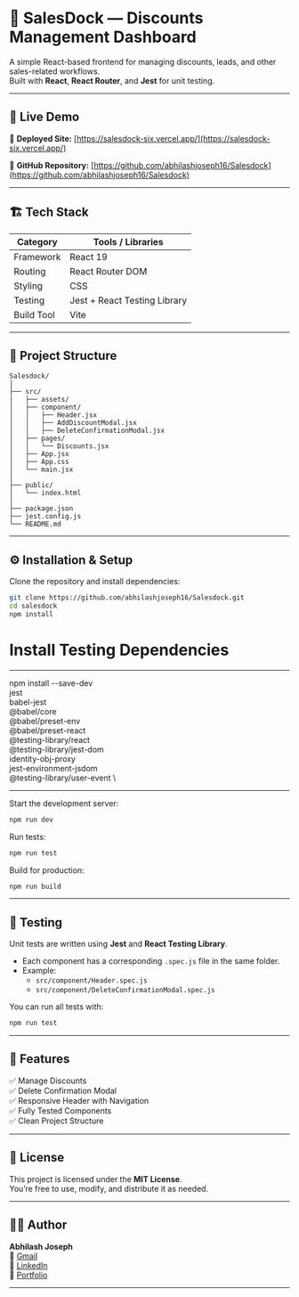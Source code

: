 # 🧾 SalesDock — Discounts Management Dashboard

A simple React-based frontend for managing discounts, leads, and other sales-related workflows.  
Built with **React**, **React Router**, and **Jest** for unit testing.

---

## 🚀 Live Demo

🔗 **Deployed Site:** [https://salesdock-six.vercel.app/](https://salesdock-six.vercel.app/)

🔗 **GitHub Repository:** [https://github.com/abhilashjoseph16/Salesdock](https://github.com/abhilashjoseph16/Salesdock)

---

## 🏗️ Tech Stack

| Category        | Tools / Libraries                    |
|-----------------|--------------------------------------|
| Framework       | React 19                             |
| Routing         | React Router DOM                     |
| Styling         | CSS                                  |
| Testing         | Jest + React Testing Library         |
| Build Tool      | Vite                                 |

---

## 📂 Project Structure

```
Salesdock/
│
├── src/
|   ├── assets/
│   ├── component/
│   │   ├── Header.jsx
│   │   ├── AddDiscountModal.jsx
│   │   ├── DeleteConfirmationModal.jsx
│   ├── pages/
│   │   └── Discounts.jsx
│   ├── App.jsx
│   ├── App.css
│   └── main.jsx
│
├── public/
│   └── index.html
│
├── package.json
├── jest.config.js
└── README.md
```

---

## ⚙️ Installation & Setup

Clone the repository and install dependencies:

```bash
git clone https://github.com/abhilashjoseph16/Salesdock.git
cd salesdock
npm install
```

# Install Testing Dependencies

---

npm install --save-dev \
jest \
babel-jest \
@babel/core \
@babel/preset-env \
@babel/preset-react \
@testing-library/react \
@testing-library/jest-dom \
identity-obj-proxy \
jest-environment-jsdom \
@testing-library/user-event \

---

Start the development server:

```bash
npm run dev
```

Run tests:

```bash
npm run test
```

Build for production:

```bash
npm run build
```

---

## 🧪 Testing

Unit tests are written using **Jest** and **React Testing Library**.

- Each component has a corresponding `.spec.js` file in the same folder.
- Example:  
  - `src/component/Header.spec.js`  
  - `src/component/DeleteConfirmationModal.spec.js`

You can run all tests with:

```bash
npm run test
```

---

## 🧩 Features

✅ Manage Discounts  
✅ Delete Confirmation Modal  
✅ Responsive Header with Navigation  
✅ Fully Tested Components  
✅ Clean Project Structure  

---

## 📄 License

This project is licensed under the **MIT License**.  
You’re free to use, modify, and distribute it as needed.

---

## 👨‍💻 Author

**Abhilash Joseph**  
📧 [Gmail](mailto:abhilash.pannikottil@gmail.com)  
🔗 [LinkedIn](https://www.linkedin.com/in/abhilashjosephofficial/)  
🔗 [Portfolio](https://abhilashjoseph.vercel.app/)

---
